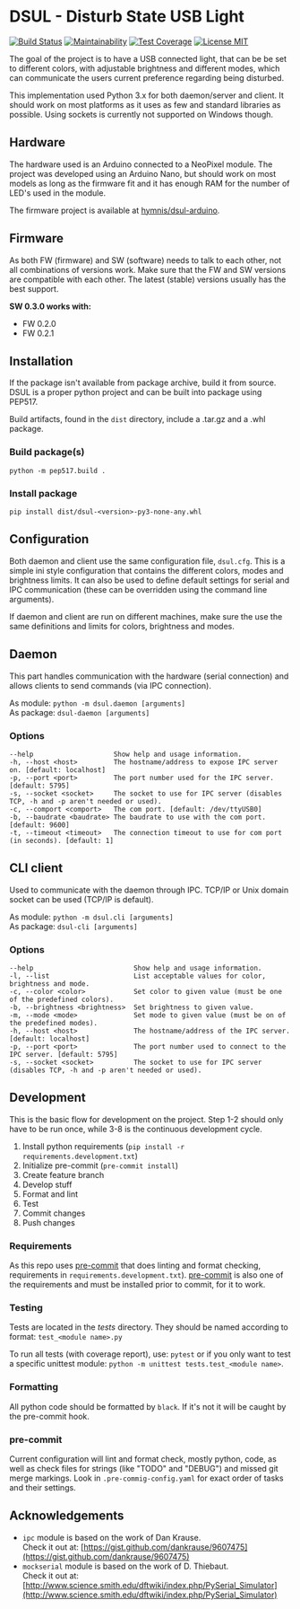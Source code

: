 # DSUL - Disturb State USB Light

[![Build Status](https://travis-ci.org/hymnis/dsul-python.svg?branch=master)](https://travis-ci.org/hymnis/dsul-python)
[![Maintainability](https://api.codeclimate.com/v1/badges/0a360f196a019278c3eb/maintainability)](https://codeclimate.com/github/hymnis/dsul-python/maintainability)
[![Test Coverage](https://api.codeclimate.com/v1/badges/0a360f196a019278c3eb/test_coverage)](https://codeclimate.com/github/hymnis/dsul-python/test_coverage)
[![License MIT](https://img.shields.io/badge/license-MIT-blue.svg)](https://opensource.org/licenses/MIT)

The goal of the project is to have a USB connected light, that can be be set to different colors, with adjustable brightness and different modes, which can communicate the users current preference regarding being disturbed.

This implementation used Python 3.x for both daemon/server and client. It should work on most platforms as it uses as few and standard libraries as possible. Using sockets is currently not supported on Windows though.


## Hardware

The hardware used is an Arduino connected to a NeoPixel module. The project was developed using an Arduino Nano, but should work on most models as long as the firmware fit and it has enough RAM for the number of LED's used in the module.

The firmware project is available at [hymnis/dsul-arduino](https://github.com/hymnis/dsul-arduino).

## Firmware

As both FW (firmware) and SW (software) needs to talk to each other, not all combinations of versions work. Make sure that the FW and SW versions are compatible with each other. The latest (stable) versions usually has the best support.

**SW 0.3.0 works with:**
- FW 0.2.0
- FW 0.2.1


## Installation

If the package isn't available from package archive, build it from source. DSUL is a proper python project and can be built into package using PEP517.

Build artifacts, found in the `dist` directory, include a .tar.gz and a .whl package.

### Build package(s)

```
python -m pep517.build .
```

### Install package

```
pip install dist/dsul-<version>-py3-none-any.whl
```

## Configuration

Both daemon and client use the same configuration file, `dsul.cfg`. This is a simple ini style configuration that contains the different colors, modes and brightness limits. It can also be used to define default settings for serial and IPC communication (these can be overridden using the command line arguments).

If daemon and client are run on different machines, make sure the use the same definitions and limits for colors, brightness and modes.


## Daemon
This part handles communication with the hardware (serial connection) and allows clients to send commands (via IPC connection).


As module: `python -m dsul.daemon [arguments]`  
As package: `dsul-daemon [arguments]`

### Options

    --help                    Show help and usage information.
    -h, --host <host>         The hostname/address to expose IPC server on. [default: localhost]
    -p, --port <port>         The port number used for the IPC server. [default: 5795]
    -s, --socket <socket>     The socket to use for IPC server (disables TCP, -h and -p aren't needed or used).
    -c, --comport <comport>   The com port. [default: /dev/ttyUSB0]
    -b, --baudrate <baudrate> The baudrate to use with the com port. [default: 9600]
    -t, --timeout <timeout>   The connection timeout to use for com port (in seconds). [default: 1]


## CLI client
Used to communicate with the daemon through IPC. TCP/IP or Unix domain socket can be used (TCP/IP is default).

As module: `python -m dsul.cli [arguments]`  
As package: `dsul-cli [arguments]`

### Options

    --help                         Show help and usage information.
    -l, --list                     List acceptable values for color, brightness and mode.
    -c, --color <color>            Set color to given value (must be one of the predefined colors).
    -b, --brightness <brightness>  Set brightness to given value.
    -m, --mode <mode>              Set mode to given value (must be on of the predefined modes).
    -h, --host <host>              The hostname/address of the IPC server. [default: localhost]
    -p, --port <port>              The port number used to connect to the IPC server. [default: 5795]
    -s, --socket <socket>          The socket to use for IPC server (disables TCP, -h and -p aren't needed or used).


## Development
This is the basic flow for development on the project. Step 1-2 should only have to be run once, while 3-8 is the continuous development cycle.

1. Install python requirements (`pip install -r requirements.development.txt`)
0. Initialize pre-commit (`pre-commit install`)
0. Create feature branch
0. Develop stuff
0. Format and lint
0. Test
0. Commit changes
0. Push changes

### Requirements
As this repo uses [pre-commit](https://pre-commit.com/) that does linting and format checking, requirements in `requirements.development.txt`). [pre-commit](https://pre-commit.com/) is also one of the requirements and must be installed prior to commit, for it to work.

### Testing
Tests are located in the _tests_ directory. They should be named according to format: `test_<module name>.py`

To run all tests (with coverage report), use: `pytest` or if you only want to test a specific unittest module: `python -m unittest tests.test_<module name>`.

### Formatting
All python code should be formatted by `black`. If it's not it will be caught by the pre-commit hook.

### pre-commit
Current configuration will lint and format check, mostly python, code, as well as check files for strings (like "TODO" and "DEBUG") and missed git merge markings.
Look in `.pre-commig-config.yaml` for exact order of tasks and their settings.


## Acknowledgements

- `ipc` module is based on the work of Dan Krause.  
   Check it out at: [https://gist.github.com/dankrause/9607475](https://gist.github.com/dankrause/9607475)
- `mockserial` module is based on the work of D. Thiebaut.  
  Check it out at: [http://www.science.smith.edu/dftwiki/index.php/PySerial_Simulator](http://www.science.smith.edu/dftwiki/index.php/PySerial_Simulator)
